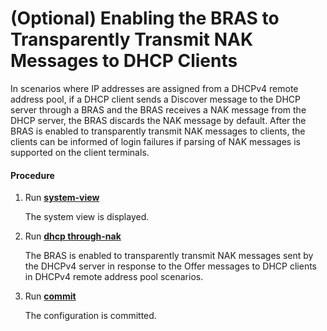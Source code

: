 (Optional) Enabling the BRAS to Transparently Transmit NAK Messages to DHCP Clients
===================================================================================

In scenarios where IP addresses are assigned from a DHCPv4 remote address pool, if a DHCP client sends a Discover message to the DHCP server through a BRAS and the BRAS receives a NAK message from the DHCP server, the BRAS discards the NAK message by default. After the BRAS is enabled to transparently transmit NAK messages to clients, the clients can be informed of login failures if parsing of NAK messages is supported on the client terminals.

#### Procedure

1. Run [**system-view**](cmdqueryname=system-view)
   
   
   
   The system view is displayed.
2. Run [**dhcp through-nak**](cmdqueryname=dhcp+through-nak)
   
   
   
   The BRAS is enabled to transparently transmit NAK messages sent by the DHCPv4 server in response to the Offer messages to DHCP clients in DHCPv4 remote address pool scenarios.
3. Run [**commit**](cmdqueryname=commit)
   
   
   
   The configuration is committed.
